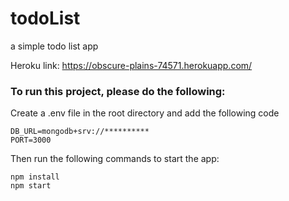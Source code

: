 # todoList

a simple todo list app

Heroku link: https://obscure-plains-74571.herokuapp.com/

### To run this project, please do the following:

Create a .env file in the root directory and add the following code
```
DB_URL=mongodb+srv://**********
PORT=3000
```

Then run the following commands to start the app:
```
npm install
npm start
```
